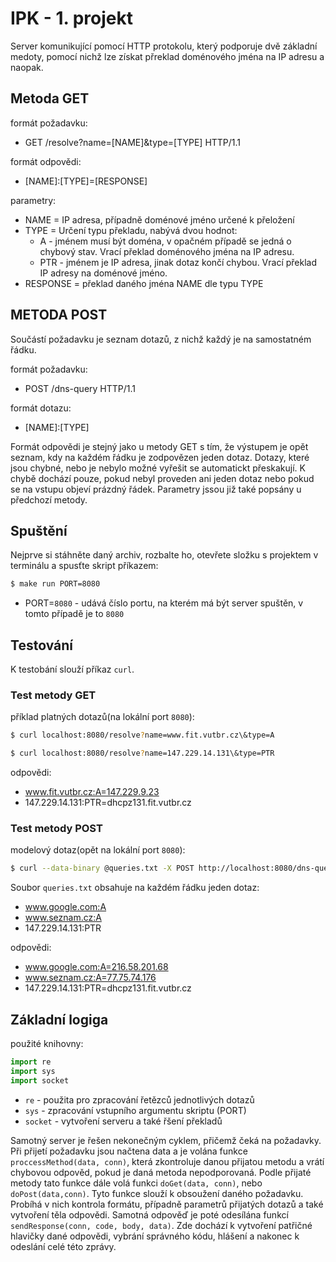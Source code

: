 # IPK - 1. projekt

Server komunikující pomocí HTTP protokolu, který podporuje dvě základní medoty, pomocí nichž lze získat přreklad doménového jména na IP adresu a naopak.

## Metoda GET
formát požadavku:
  - GET /resolve?name=\[NAME]&type=\[TYPE] HTTP/1.1

formát odpovědi:
  - \[NAME]:\[TYPE]=\[RESPONSE]

parametry:
  - NAME = IP adresa, případně doménové jméno určené k přeložení
  - TYPE = Určení typu překladu, nabývá dvou hodnot:
    - A - jménem musí být doména, v opačném případě se jedná o chybový stav. Vrací překlad doménového jména na IP adresu.
    - PTR - jménem je IP adresa, jinak dotaz končí chybou. Vrací překlad IP adresy na doménové jméno.
  - RESPONSE = překlad daného jména NAME dle typu TYPE

## METODA POST
Součástí požadavku je seznam dotazů, z nichž každý je na samostatném řádku.

formát požadavku:
  - POST /dns-query HTTP/1.1

formát dotazu:
  - \[NAME]:\[TYPE]

Formát odpovědi je stejný jako u metody GET s tím, že výstupem je opět seznam, kdy na každém řádku je zodpovězen jeden dotaz.
Dotazy, které jsou chybné, nebo je nebylo možné vyřešit se automatickt přeskakují. K chybě dochází pouze, pokud nebyl proveden ani jeden dotaz nebo pokud se na vstupu objeví prázdný řádek. Parametry jssou již také popsány u předchozí metody.
 

## Spuštění
Nejprve si stáhněte daný archiv, rozbalte ho, otevřete složku s projektem v terminálu a spusťte skript příkazem:
```sh
$ make run PORT=8080
```
  - PORT=`8080` - udává číslo portu, na kterém má být server spuštěn, v tomto případě je to `8080` 

## Testování
K testobání slouží příkaz `curl`.

### Test metody GET
příklad platných dotazů(na lokální port `8080`):
```sh
$ curl localhost:8080/resolve?name=www.fit.vutbr.cz\&type=A
```
```sh
$ curl localhost:8080/resolve?name=147.229.14.131\&type=PTR
```
odpovědi:
  - www.fit.vutbr.cz:A=147.229.9.23
  - 147.229.14.131:PTR=dhcpz131.fit.vutbr.cz

### Test metody POST
modelový dotaz(opět na lokální port `8080`):
```sh
$ curl --data-binary @queries.txt -X POST http://localhost:8080/dns-query
```
Soubor `queries.txt` obsahuje na každém řádku jeden dotaz:
  - www.google.com:A
  - www.seznam.cz:A
  - 147.229.14.131:PTR

odpovědi:
  - www.google.com:A=216.58.201.68
  - www.seznam.cz:A=77.75.74.176
  - 147.229.14.131:PTR=dhcpz131.fit.vutbr.cz

## Základní logiga
použité knihovny:
```python
import re
import sys
import socket
```
  - `re` - použita pro zpracování řetězců jednotlivých dotazů
  - `sys` - zpracování vstupního argumentu skriptu (PORT) 
  - `socket` - vytvoření serveru a také řšení překladů

Samotný server je řešen nekonečným cyklem, přičemž čeká na požadavky. Při přijetí požadavku jsou načtena data a je volána funkce `proccessMethod(data, conn)`, která zkontroluje danou přijatou metodu a vrátí chybovou odpověd, pokud je daná metoda nepodporovaná. Podle přijaté metody tato funkce dále volá funkci `doGet(data, conn)`, nebo `doPost(data,conn)`. Tyto funkce slouží k obsoužení daného požadavku. Probíhá v nich kontrola formátu, případně parametrů přijatých dotazů a také vytvoření těla odpovědi. Samotná odpověď je poté odesílána funkcí `sendResponse(conn, code, body, data)`. Zde dochází k vytvoření patřičné hlavičky dané odpovědi, vybrání správného kódu, hlášení a nakonec k odeslání celé této zprávy.